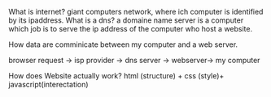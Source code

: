 What is internet?
giant computers network, where ich computer is identified by its ipaddress.
What is a dns?
a domaine name server is a computer which job is to serve the ip address of the computer who host a website.

How data are comminicate between my computer and a web server.

browser  request -> isp provider -> dns server -> webserver-> my computer

How does Website actually work?
html (structure) + css (style)+ javascript(interectation)


